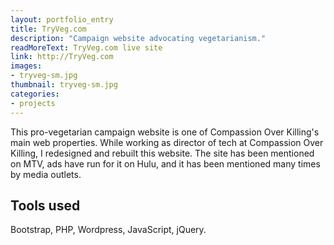 ```yaml
---
layout: portfolio_entry
title: TryVeg.com
description: "Campaign website advocating vegetarianism."
readMoreText: TryVeg.com live site
link: http://TryVeg.com
images:
- tryveg-sm.jpg
thumbnail: tryveg-sm.jpg
categories:
- projects
---
```


This pro-vegetarian campaign website is one of Compassion Over Killing's main web properties. While working as director of tech at Compassion Over Killing, I redesigned and rebuilt this website. The site has been mentioned on MTV, ads have run for it on Hulu, and it has been mentioned many times by media outlets.

## Tools used
Bootstrap, PHP, Wordpress, JavaScript, jQuery.
